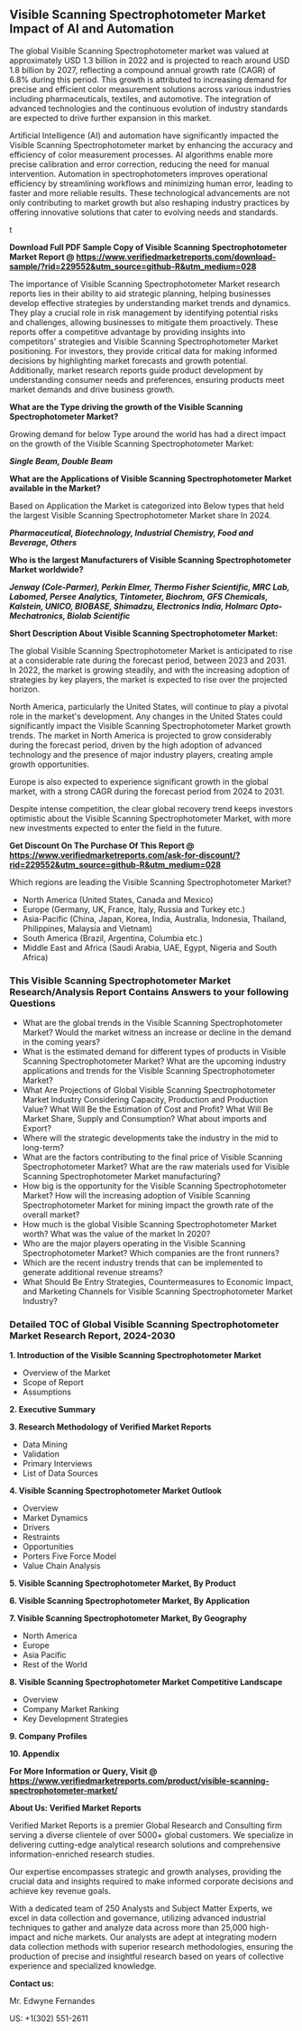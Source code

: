 <h2>Visible Scanning Spectrophotometer Market Impact of AI and Automation</h2><p>The global Visible Scanning Spectrophotometer market was valued at approximately USD 1.3 billion in 2022 and is projected to reach around USD 1.8 billion by 2027, reflecting a compound annual growth rate (CAGR) of 6.8% during this period. This growth is attributed to increasing demand for precise and efficient color measurement solutions across various industries including pharmaceuticals, textiles, and automotive. The integration of advanced technologies and the continuous evolution of industry standards are expected to drive further expansion in this market.</p><p>Artificial Intelligence (AI) and automation have significantly impacted the Visible Scanning Spectrophotometer market by enhancing the accuracy and efficiency of color measurement processes. AI algorithms enable more precise calibration and error correction, reducing the need for manual intervention. Automation in spectrophotometers improves operational efficiency by streamlining workflows and minimizing human error, leading to faster and more reliable results. These technological advancements are not only contributing to market growth but also reshaping industry practices by offering innovative solutions that cater to evolving needs and standards.</p>t</p><p id="" class=""><strong>Download Full PDF Sample Copy of Visible Scanning Spectrophotometer Market Report @ <a href="https://www.verifiedmarketreports.com/download-sample/?rid=229552&utm_source=github-R&utm_medium=028" target="_blank">https://www.verifiedmarketreports.com/download-sample/?rid=229552&utm_source=github-R&utm_medium=028</a></strong></p><p>The importance of&nbsp;Visible Scanning Spectrophotometer Market research reports lies in their ability to aid strategic planning, helping businesses develop effective strategies by understanding market trends and dynamics. They play a crucial role in risk management by identifying potential risks and challenges, allowing businesses to mitigate them proactively. These reports offer a competitive advantage by providing insights into competitors' strategies and Visible Scanning Spectrophotometer Market positioning. For investors, they provide critical data for making informed decisions by highlighting market forecasts and growth potential. Additionally, market research reports guide product development by understanding consumer needs and preferences, ensuring products meet market demands and drive business growth.</p><p><strong>What are the&nbsp;Type driving the growth of the Visible Scanning Spectrophotometer Market?</strong></p><p id="" class="">Growing demand for below Type around the world has had a direct impact on the growth of the Visible Scanning Spectrophotometer Market:</p><em><strong>Single Beam, Double Beam</strong></em></p><strong>What are the&nbsp;Applications&nbsp;of Visible Scanning Spectrophotometer Market available in the Market?</strong></p><p id="" class="">Based on Application the Market is categorized into Below types that held the largest Visible Scanning Spectrophotometer Market share In 2024.</p><em><strong>Pharmaceutical, Biotechnology, Industrial Chemistry, Food and Beverage, Others</strong></em></p><strong>Who is the largest Manufacturers of Visible Scanning Spectrophotometer Market worldwide?</strong></p><p><em><strong>Jenway (Cole-Parmer), Perkin Elmer, Thermo Fisher Scientific, MRC Lab, Labomed, Persee Analytics, Tintometer, Biochrom, GFS Chemicals, Kalstein, UNICO, BIOBASE, Shimadzu, Electronics India, Holmarc Opto-Mechatronics, Biolab Scientific</strong></em></p><p id="" class=""><strong>Short Description About Visible Scanning Spectrophotometer Market:</strong></p><p>The global Visible Scanning Spectrophotometer Market is anticipated to rise at a considerable rate during the forecast period, between 2023 and 2031. In 2022, the market is growing steadily, and with the increasing adoption of strategies by key players, the market is expected to rise over the projected horizon.</p><p>North America, particularly the United States, will continue to play a pivotal role in the market's development. Any changes in the United States could significantly impact the Visible Scanning Spectrophotometer Market growth trends. The market in North America is projected to grow considerably during the forecast period, driven by the high adoption of advanced technology and the presence of major industry players, creating ample growth opportunities.</p><p>Europe is also expected to experience significant growth in the global market, with a strong CAGR during the forecast period from 2024 to 2031.</p><p>Despite intense competition, the clear global recovery trend keeps investors optimistic about the Visible Scanning Spectrophotometer Market, with more new investments expected to enter the field in the future.</p><p id="" class=""><strong>Get Discount On The Purchase Of This Report @ <a href="https://www.verifiedmarketreports.com/ask-for-discount/?rid=229552&utm_source=github-R&utm_medium=028" target="_blank">https://www.verifiedmarketreports.com/ask-for-discount/?rid=229552&utm_source=github-R&utm_medium=028</a></strong></p>Which regions are leading the Visible Scanning Spectrophotometer Market?</p><ul><li>North America (United States, Canada and Mexico)</li><li>Europe (Germany, UK, France, Italy, Russia and Turkey etc.)</li><li>Asia-Pacific (China, Japan, Korea, India, Australia, Indonesia, Thailand, Philippines, Malaysia and Vietnam)</li><li>South America (Brazil, Argentina, Columbia etc.)</li><li>Middle East and Africa (Saudi Arabia, UAE, Egypt, Nigeria and South Africa)</li></ul><h3 id="" class="">This Visible Scanning Spectrophotometer Market Research/Analysis Report Contains Answers to your following Questions</h3><ul><li>What are the global trends in the Visible Scanning Spectrophotometer Market? Would the market witness an increase or decline in the demand in the coming years?</li><li>What is the estimated demand for different types of products in Visible Scanning Spectrophotometer Market? What are the upcoming industry applications and trends for the Visible Scanning Spectrophotometer Market?</li><li>What Are Projections of Global Visible Scanning Spectrophotometer Market Industry Considering Capacity, Production and Production Value? What Will Be the Estimation of Cost and Profit? What Will Be Market Share, Supply and Consumption? What about imports and Export?</li><li>Where will the strategic developments take the industry in the mid to long-term?</li><li>What are the factors contributing to the final price of Visible Scanning Spectrophotometer Market? What are the raw materials used for Visible Scanning Spectrophotometer Market manufacturing?</li><li>How big is the opportunity for the Visible Scanning Spectrophotometer Market? How will the increasing adoption of Visible Scanning Spectrophotometer Market for mining impact the growth rate of the overall market?</li><li>How much is the global Visible Scanning Spectrophotometer Market worth? What was the value of the market In 2020?</li><li>Who are the major players operating in the Visible Scanning Spectrophotometer Market? Which companies are the front runners?</li><li>Which are the recent industry trends that can be implemented to generate additional revenue streams?</li><li>What Should Be Entry Strategies, Countermeasures to Economic Impact, and Marketing Channels for Visible Scanning Spectrophotometer Market Industry?</li></ul><h3 id="" class="">Detailed TOC of Global Visible Scanning Spectrophotometer Market Research Report, 2024-2030</h3><p id="" class=""><strong>1. Introduction of the Visible Scanning Spectrophotometer Market</strong></p><ul><li>Overview of the Market</li><li>Scope of Report</li><li>Assumptions</li></ul><p id="" class=""><strong>2. Executive Summary</strong></p><p id="" class=""><strong>3. Research Methodology of Verified Market Reports</strong></p><ul><li>Data Mining</li><li>Validation</li><li>Primary Interviews</li><li>List of Data Sources</li></ul><p id="" class=""><strong>4. Visible Scanning Spectrophotometer Market Outlook</strong></p><ul><li>Overview</li><li>Market Dynamics</li><li>Drivers</li><li>Restraints</li><li>Opportunities</li><li>Porters Five Force Model</li><li>Value Chain Analysis</li></ul><p id="" class=""><strong>5. Visible Scanning Spectrophotometer Market, By Product</strong></p><p id="" class=""><strong>6. Visible Scanning Spectrophotometer Market, By Application</strong></p><p id="" class=""><strong>7. Visible Scanning Spectrophotometer Market, By Geography</strong></p><ul><li>North America</li><li>Europe</li><li>Asia Pacific</li><li>Rest of the World</li></ul><p id="" class=""><strong>8. Visible Scanning Spectrophotometer Market Competitive Landscape</strong></p><ul><li>Overview</li><li>Company Market Ranking</li><li>Key Development Strategies</li></ul><p id="" class=""><strong>9. Company Profiles</strong></p><p id="" class=""><strong>10. Appendix</strong></p><p id="" class=""><strong>For More Information or Query, Visit @ <a href="https://www.verifiedmarketreports.com/product/visible-scanning-spectrophotometer-market/" target="_blank">https://www.verifiedmarketreports.com/product/visible-scanning-spectrophotometer-market/</a></strong></p><p id="" class=""><strong>About Us: Verified Market Reports</strong></p><p id="" class="">Verified Market Reports is a premier Global Research and Consulting firm serving a diverse clientele of over 5000+ global customers. We specialize in delivering cutting-edge analytical research solutions and comprehensive information-enriched research studies.</p><p id="" class="">Our expertise encompasses strategic and growth analyses, providing the crucial data and insights required to make informed corporate decisions and achieve key revenue goals.</p><p id="" class="">With a dedicated team of 250 Analysts and Subject Matter Experts, we excel in data collection and governance, utilizing advanced industrial techniques to gather and analyze data across more than 25,000 high-impact and niche markets. Our analysts are adept at integrating modern data collection methods with superior research methodologies, ensuring the production of precise and insightful research based on years of collective experience and specialized knowledge.</p><p id="" class=""><strong>Contact us:</strong></p><p id="" class="">Mr. Edwyne Fernandes</p><p id="" class="">US: +1(302) 551-2611</p>